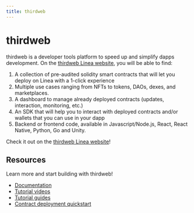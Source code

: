 ```yaml
---
title: thirdweb
---
```


# thirdweb

thirdweb is a developer tools platform to speed up and simplify dapps development. On the [thirdweb Linea website](https://thirdweb.com/linea-testnet), you will be able to find:

1. A collection of pre-audited solidity smart contracts that will let you deploy on Linea with a 1-click experience
1. Multiple use cases ranging from NFTs to tokens, DAOs, dexes, and marketplaces.
1. A dashboard to manage already deployed contracts (updates, interaction, monitoring, etc.)
1. An SDK that will help you to interact with deployed contracts and/or wallets that you can use in your dapp
1. Backend or frontend code, available in Javascript/Node.js, React, React Native, Python, Go and Unity.

Check it out on the [thirdweb Linea website](https://thirdweb.com/linea-testnet)!

## Resources

Learn more and start building with thirdweb!

- [Documentation](https://portal.thirdweb.com)
- [Tutorial videos](https://youtube.com/thirdweb)
- [Tutorial guides](https://blog.thirdweb.com/guides)
- [Contract deployment quickstart](../../quickstart/deploy-smart-contract/thirdweb.md)
